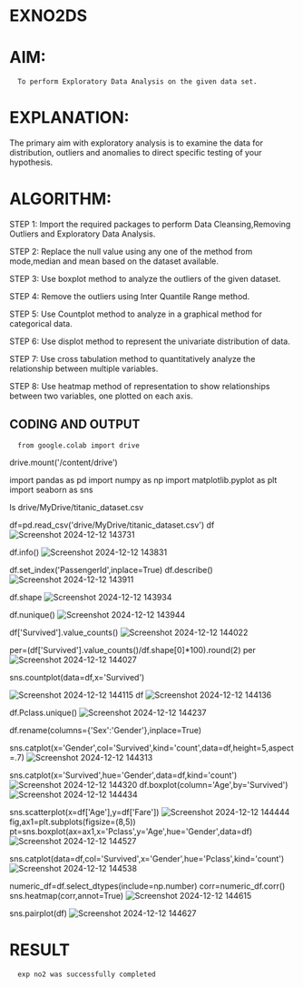 # EXNO2DS
# AIM:
      To perform Exploratory Data Analysis on the given data set.
      
# EXPLANATION:
  The primary aim with exploratory analysis is to examine the data for distribution, outliers and anomalies to direct specific testing of your hypothesis.
  
# ALGORITHM:
STEP 1: Import the required packages to perform Data Cleansing,Removing Outliers and Exploratory Data Analysis.

STEP 2: Replace the null value using any one of the method from mode,median and mean based on the dataset available.

STEP 3: Use boxplot method to analyze the outliers of the given dataset.

STEP 4: Remove the outliers using Inter Quantile Range method.

STEP 5: Use Countplot method to analyze in a graphical method for categorical data.

STEP 6: Use displot method to represent the univariate distribution of data.

STEP 7: Use cross tabulation method to quantitatively analyze the relationship between multiple variables.

STEP 8: Use heatmap method of representation to show relationships between two variables, one plotted on each axis.

## CODING AND OUTPUT
      from google.colab import drive
drive.mount('/content/drive')

import pandas as pd
import numpy as np
import matplotlib.pyplot as plt
import seaborn as sns

ls drive/MyDrive/titanic_dataset.csv

df=pd.read_csv('drive/MyDrive/titanic_dataset.csv')
df
![Screenshot 2024-12-12 143731](https://github.com/user-attachments/assets/ee794a5d-cee9-41ad-a5c3-ae9c6bf00edf)

df.info()
![Screenshot 2024-12-12 143831](https://github.com/user-attachments/assets/429cc9db-2748-4112-93fb-aebe72354995)

df.set_index('PassengerId',inplace=True)
df.describe()
![Screenshot 2024-12-12 143911](https://github.com/user-attachments/assets/f3aa9244-1099-4fde-a9ad-97d516c75c18)

df.shape
![Screenshot 2024-12-12 143934](https://github.com/user-attachments/assets/3f17e60e-c85d-4b7c-b8c6-f068d641c944)

df.nunique()
![Screenshot 2024-12-12 143944](https://github.com/user-attachments/assets/b129da84-55c5-43c8-ba98-fcc757e36ef3)


df['Survived'].value_counts()
![Screenshot 2024-12-12 144022](https://github.com/user-attachments/assets/7a278b27-06b4-455f-a1c8-235cc8fa9f86)

per=(df['Survived'].value_counts()/df.shape[0]*100).round(2)
per
![Screenshot 2024-12-12 144027](https://github.com/user-attachments/assets/35a2bb47-2dec-4052-bf33-38b11dc8aa90)

sns.countplot(data=df,x='Survived')

![Screenshot 2024-12-12 144115](https://github.com/user-attachments/assets/54e3eeb3-3d1f-4809-8412-c4f17fd62861)
df
![Screenshot 2024-12-12 144136](https://github.com/user-attachments/assets/2e2102d3-7b9d-40ae-851a-649224a50b04)

df.Pclass.unique()
![Screenshot 2024-12-12 144237](https://github.com/user-attachments/assets/caaf771d-9cee-4087-b8f4-efa547b4fe85)

df.rename(columns={'Sex':'Gender'},inplace=True)

sns.catplot(x='Gender',col='Survived',kind='count',data=df,height=5,aspect=.7)
![Screenshot 2024-12-12 144313](https://github.com/user-attachments/assets/fc20936c-efda-4da5-8e51-6476c61ffcd1)

sns.catplot(x='Survived',hue='Gender',data=df,kind='count')
![Screenshot 2024-12-12 144320](https://github.com/user-attachments/assets/9188ce2b-9f2b-422b-a1b1-4792d388ed49)
df.boxplot(column='Age',by='Survived')
![Screenshot 2024-12-12 144434](https://github.com/user-attachments/assets/e97b4087-0b34-4c0f-8559-a1ee56a6f4be)

sns.scatterplot(x=df['Age'],y=df['Fare'])
![Screenshot 2024-12-12 144444](https://github.com/user-attachments/assets/2a096009-9e68-4577-9b09-6b66450bed55)
fig,ax1=plt.subplots(figsize=(8,5))
pt=sns.boxplot(ax=ax1,x='Pclass',y='Age',hue='Gender',data=df)
![Screenshot 2024-12-12 144527](https://github.com/user-attachments/assets/74901eeb-8f0e-45bc-a98c-44558b10ed91)

sns.catplot(data=df,col='Survived',x='Gender',hue='Pclass',kind='count')
![Screenshot 2024-12-12 144538](https://github.com/user-attachments/assets/64152499-b4e1-4e16-88c8-c4088dd90d22)

numeric_df=df.select_dtypes(include=np.number)
corr=numeric_df.corr()
sns.heatmap(corr,annot=True)
![Screenshot 2024-12-12 144615](https://github.com/user-attachments/assets/735c24de-d058-41a2-b8e4-99965c9a7e6b)

sns.pairplot(df)
![Screenshot 2024-12-12 144627](https://github.com/user-attachments/assets/1efbc719-5f5f-439e-a8f5-2a010547a243)

# RESULT
      exp no2 was successfully completed
